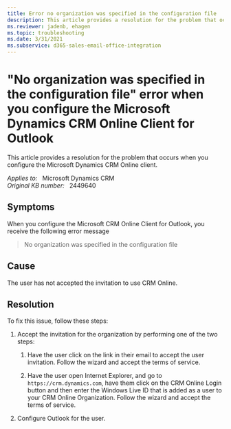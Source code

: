 ```yaml
---
title: Error no organization was specified in the configuration file
description: This article provides a resolution for the problem that occurs when you configure the Microsoft Dynamics CRM Online client.
ms.reviewer: jadenb, ehagen
ms.topic: troubleshooting
ms.date: 3/31/2021
ms.subservice: d365-sales-email-office-integration
---
```

# "No organization was specified in the configuration file" error when you configure the Microsoft Dynamics CRM Online Client for Outlook

This article provides a resolution for the problem that occurs when you configure the Microsoft Dynamics CRM Online client.

_Applies to:_ &nbsp; Microsoft Dynamics CRM  
_Original KB number:_ &nbsp; 2449640

## Symptoms

When you configure the Microsoft CRM Online Client for Outlook, you receive the following error message

> No organization was specified in the configuration file

## Cause

The user has not accepted the invitation to use CRM Online.

## Resolution

To fix this issue, follow these steps:

1. Accept the invitation for the organization by performing one of the two steps:

    1. Have the user click on the link in their email to accept the user invitation. Follow the wizard and accept the terms of service.

    1. Have the user open Internet Explorer, and go to `https://crm.dynamics.com`, have them click on the CRM Online Login button and then enter the Windows Live ID that is added as a user to your CRM Online Organization. Follow the wizard and accept the terms of service.

1. Configure Outlook for the user.

